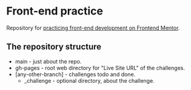 # Front-end practice

Repository for [practicing front-end development on Frontend Mentor](https://www.frontendmentor.io/profile/HA3IK).

## The repository structure

- main - just about the repo.
- gh-pages - root web directory for "Live Site URL" of the challenges.
- \[any-other-branch\] - challenges todo and done.
  - _challenge - optional directory, about the challenge.
